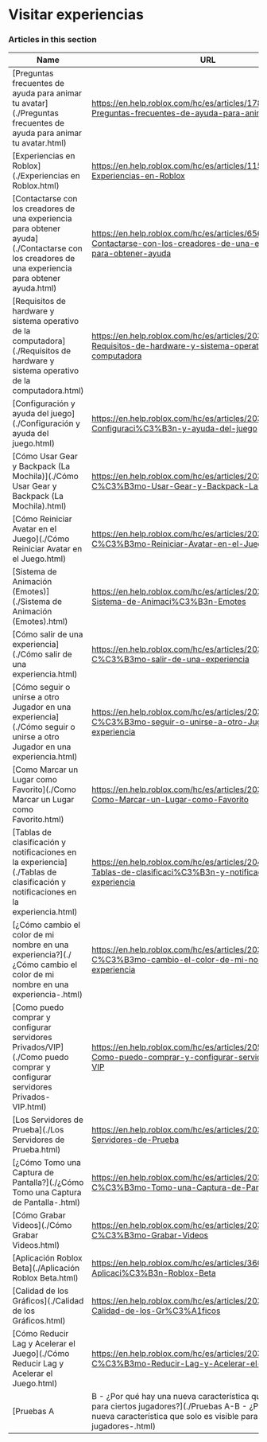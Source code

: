 # Visitar experiencias  
### Articles in this section
Name|URL
-|-
[Preguntas frecuentes de ayuda para animar tu avatar](./Preguntas frecuentes de ayuda para animar tu avatar.html) |https://en.help.roblox.com/hc/es/articles/17877687557396-Preguntas-frecuentes-de-ayuda-para-animar-tu-avatar
[Experiencias en Roblox](./Experiencias en Roblox.html) |https://en.help.roblox.com/hc/es/articles/115004734603-Experiencias-en-Roblox
[Contactarse con los creadores de una experiencia para obtener ayuda](./Contactarse con los creadores de una experiencia para obtener ayuda.html) |https://en.help.roblox.com/hc/es/articles/6566665691924-Contactarse-con-los-creadores-de-una-experiencia-para-obtener-ayuda
[Requisitos de hardware y sistema operativo de la computadora](./Requisitos de hardware y sistema operativo de la computadora.html) |https://en.help.roblox.com/hc/es/articles/203312800-Requisitos-de-hardware-y-sistema-operativo-de-la-computadora
[Configuración y ayuda del juego](./Configuración y ayuda del juego.html) |https://en.help.roblox.com/hc/es/articles/203314230-Configuraci%C3%B3n-y-ayuda-del-juego
[Cómo Usar Gear y Backpack (La Mochila)](./Cómo Usar Gear y Backpack (La Mochila).html) |https://en.help.roblox.com/hc/es/articles/203314280-C%C3%B3mo-Usar-Gear-y-Backpack-La-Mochila
[Cómo Reiniciar Avatar en el Juego](./Cómo Reiniciar Avatar en el Juego.html) |https://en.help.roblox.com/hc/es/articles/203314290-C%C3%B3mo-Reiniciar-Avatar-en-el-Juego
[Sistema de Animación (Emotes)](./Sistema de Animación (Emotes).html) |https://en.help.roblox.com/hc/es/articles/203314300-Sistema-de-Animaci%C3%B3n-Emotes
[Cómo salir de una experiencia](./Cómo salir de una experiencia.html) |https://en.help.roblox.com/hc/es/articles/203314240-C%C3%B3mo-salir-de-una-experiencia
[Cómo seguir o unirse a otro Jugador en una experiencia](./Cómo seguir o unirse a otro Jugador en una experiencia.html) |https://en.help.roblox.com/hc/es/articles/203314220-C%C3%B3mo-seguir-o-unirse-a-otro-Jugador-en-una-experiencia
[Como Marcar un Lugar como Favorito](./Como Marcar un Lugar como Favorito.html) |https://en.help.roblox.com/hc/es/articles/203313670-Como-Marcar-un-Lugar-como-Favorito
[Tablas de clasificación y notificaciones en la experiencia](./Tablas de clasificación y notificaciones en la experiencia.html) |https://en.help.roblox.com/hc/es/articles/204343250-Tablas-de-clasificaci%C3%B3n-y-notificaciones-en-la-experiencia
[¿Cómo cambio el color de mi nombre en una experiencia?](./¿Cómo cambio el color de mi nombre en una experiencia-.html) |https://en.help.roblox.com/hc/es/articles/203314200--C%C3%B3mo-cambio-el-color-de-mi-nombre-en-una-experiencia
[Como puedo comprar y configurar servidores Privados/VIP](./Como puedo comprar y configurar servidores Privados-VIP.html) |https://en.help.roblox.com/hc/es/articles/205345050-Como-puedo-comprar-y-configurar-servidores-Privados-VIP
[Los Servidores de Prueba](./Los Servidores de Prueba.html) |https://en.help.roblox.com/hc/es/articles/203314170-Los-Servidores-de-Prueba
[¿Cómo Tomo una Captura de Pantalla?](./¿Cómo Tomo una Captura de Pantalla-.html) |https://en.help.roblox.com/hc/es/articles/203314160--C%C3%B3mo-Tomo-una-Captura-de-Pantalla
[Cómo Grabar Videos](./Cómo Grabar Videos.html) |https://en.help.roblox.com/hc/es/articles/203314190-C%C3%B3mo-Grabar-Videos
[Aplicación Roblox Beta](./Aplicación Roblox Beta.html) |https://en.help.roblox.com/hc/es/articles/360054053812-Aplicaci%C3%B3n-Roblox-Beta
[Calidad de los Gráficos](./Calidad de los Gráficos.html) |https://en.help.roblox.com/hc/es/articles/203314310-Calidad-de-los-Gr%C3%A1ficos
[Cómo Reducir Lag y Acelerar el Juego](./Cómo Reducir Lag y Acelerar el Juego.html) |https://en.help.roblox.com/hc/es/articles/203314150-C%C3%B3mo-Reducir-Lag-y-Acelerar-el-Juego
[Pruebas A|B - ¿Por qué hay una nueva característica que solo es visible para ciertos jugadores?](./Pruebas A-B - ¿Por qué hay una nueva característica que solo es visible para ciertos jugadores-.html) |https://en.help.roblox.com/hc/es/articles/203312530-Pruebas-A-B-Por-qu%C3%A9-hay-una-nueva-caracter%C3%ADstica-que-solo-es-visible-para-ciertos-jugadores